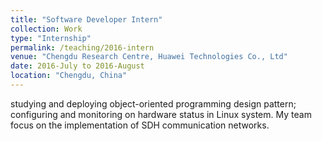 ```yaml
---
title: "Software Developer Intern"
collection: Work
type: "Internship"
permalink: /teaching/2016-intern
venue: "Chengdu Research Centre, Huawei Technologies Co., Ltd"
date: 2016-July to 2016-August
location: "Chengdu, China"
---
```

studying and deploying object-oriented programming design pattern; configuring and monitoring on hardware status in Linux system. My team focus on the implementation of SDH communication networks.
